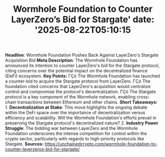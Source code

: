 ﻿---
title: "Wormhole Foundation to Counter LayerZero’s Bid for Stargate'
date: '2025-08-22T05:10:15"
category: "Markets"
summary: ""
slug: "wormhole foundation to counter layerzeros bid for stargate"
source_urls:
  - "https://unchainedcrypto.com/wormhole-foundation-to-counter-layerzeros-bid-for-stargate/"
seo:
  title: "Wormhole Foundation to Counter LayerZero’s Bid for Stargate | Hash n Hedge'
  description: '"
  keywords: ["news", "markets", "brief"]
---
**Headline**: Wormhole Foundation Pushes Back Against LayerZero's Stargate Acquisition Bid  **Meta Description**: The Wormhole Foundation has announced its intention to counter LayerZero's bid for the Stargate protocol, citing concerns over the potential impact on the decentralized finance (DeFi) ecosystem.  **Key Points:**  ΓÇó The Wormhole Foundation has launched a counter-bid to acquire the Stargate protocol from LayerZero. ΓÇó The foundation cited concerns that LayerZero's acquisition would centralize control and compromise the protocol's decentralization. ΓÇó The Stargate protocol is a key component of the Wormhole network, enabling cross-chain transactions between Ethereum and other chains.  **Short Takeaways:**  1. **Decentralization at Stake**: This move highlights the ongoing debate within the DeFi space over the importance of decentralization versus efficiency and scalability. Will the Wormhole Foundation's efforts prevail in preserving the Stargate protocol's decentralized nature? 2. **Industry Power Struggle**: The bidding war between LayerZero and the Wormhole Foundation underscores the intense competition for control within the crypto sector, particularly with regards to high-priority protocols like Stargate.  **Sources:** https://unchainedcrypto.com/wormhole-foundation-to-counter-layerzeros-bid-for-stargate/ 

